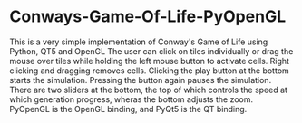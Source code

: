 # Conways-Game-Of-Life-PyOpenGL
This is a very simple implementation of Conway's Game of Life using Python, QT5 and OpenGL
The user can click on tiles individually or drag the mouse over tiles while holding the left mouse button to activate cells.
Right clicking and dragging removes cells. Clicking the play button at the bottom starts the simulation. Pressing the button again pauses the simulation. There are two sliders at the bottom, the top of which controls the speed at which generation progress, wheras the bottom adjusts the zoom. 
PyOpenGL is the OpenGL binding, and PyQt5 is the QT binding.
